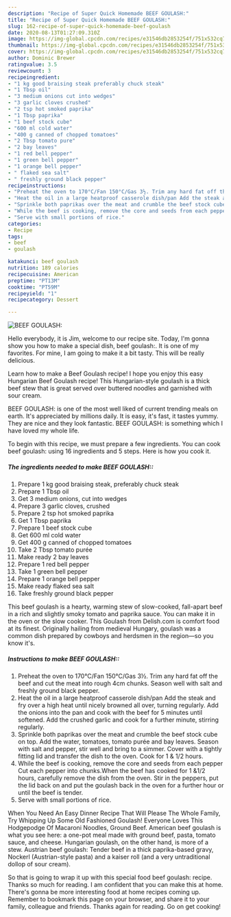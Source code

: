 ```yaml
---
description: "Recipe of Super Quick Homemade BEEF GOULASH:"
title: "Recipe of Super Quick Homemade BEEF GOULASH:"
slug: 162-recipe-of-super-quick-homemade-beef-goulash
date: 2020-08-13T01:27:09.310Z
image: https://img-global.cpcdn.com/recipes/e31546db2853254f/751x532cq70/beef-goulash-recipe-main-photo.jpg
thumbnail: https://img-global.cpcdn.com/recipes/e31546db2853254f/751x532cq70/beef-goulash-recipe-main-photo.jpg
cover: https://img-global.cpcdn.com/recipes/e31546db2853254f/751x532cq70/beef-goulash-recipe-main-photo.jpg
author: Dominic Brewer
ratingvalue: 3.5
reviewcount: 3
recipeingredient:
- "1 kg good braising steak preferably chuck steak"
- "1 Tbsp oil"
- "3 medium onions cut into wedges"
- "3 garlic cloves crushed"
- "2 tsp hot smoked paprika"
- "1 Tbsp paprika"
- "1 beef stock cube"
- "600 ml cold water"
- "400 g canned of chopped tomatoes"
- "2 Tbsp tomato pure"
- "2 bay leaves"
- "1 red bell pepper"
- "1 green bell pepper"
- "1 orange bell pepper"
- " flaked sea salt"
- " freshly ground black pepper"
recipeinstructions:
- "Preheat the oven to 170°C/Fan 150°C/Gas 3½. Trim any hard fat off the beef and cut the meat into rough 4cm chunks. Season well with salt and freshly ground black pepper."
- "Heat the oil in a large heatproof casserole dish/pan Add the steak and fry over a high heat until nicely browned all over, turning regularly. Add the onions into the pan and cook with the beef for 5 minutes until softened. Add the crushed garlic and cook for a further minute, stirring regularly."
- "Sprinkle both paprikas over the meat and crumble the beef stock cube on top. Add the water, tomatoes, tomato purée and bay leaves. Season with salt and pepper, stir well and bring to a simmer. Cover with a tightly fitting lid and transfer the dish to the oven. Cook for 1 &amp; 1/2 hours."
- "While the beef is cooking, remove the core and seeds from each pepper Cut each pepper into chunks.When the beef has cooked for 1 &amp;1/2 hours, carefully remove the dish from the oven. Stir in the peppers, put the lid back on and put the goulash back in the oven for a further hour or until the beef is tender."
- "Serve with small portions of rice."
categories:
- Recipe
tags:
- beef
- goulash

katakunci: beef goulash 
nutrition: 189 calories
recipecuisine: American
preptime: "PT13M"
cooktime: "PT59M"
recipeyield: "1"
recipecategory: Dessert

---
```



![BEEF GOULASH:](https://img-global.cpcdn.com/recipes/e31546db2853254f/751x532cq70/beef-goulash-recipe-main-photo.jpg)

Hello everybody, it is Jim, welcome to our recipe site. Today, I'm gonna show you how to make a special dish, beef goulash:. It is one of my favorites. For mine, I am going to make it a bit tasty. This will be really delicious.

Learn how to make a Beef Goulash recipe! I hope you enjoy this easy Hungarian Beef Goulash recipe! This Hungarian-style goulash is a thick beef stew that is great served over buttered noodles and garnished with sour cream.

BEEF GOULASH: is one of the most well liked of current trending meals on earth. It's appreciated by millions daily. It is easy, it's fast, it tastes yummy. They are nice and they look fantastic. BEEF GOULASH: is something which I have loved my whole life.


To begin with this recipe, we must prepare a few ingredients. You can cook beef goulash: using 16 ingredients and 5 steps. Here is how you cook it.

<!--inarticleads1-->

##### The ingredients needed to make BEEF GOULASH::

1. Prepare 1 kg good braising steak, preferably chuck steak
1. Prepare 1 Tbsp oil
1. Get 3 medium onions, cut into wedges
1. Prepare 3 garlic cloves, crushed
1. Prepare 2 tsp hot smoked paprika
1. Get 1 Tbsp paprika
1. Prepare 1 beef stock cube
1. Get 600 ml cold water
1. Get 400 g canned of chopped tomatoes
1. Take 2 Tbsp tomato purée
1. Make ready 2 bay leaves
1. Prepare 1 red bell pepper
1. Take 1 green bell pepper
1. Prepare 1 orange bell pepper
1. Make ready  flaked sea salt
1. Take  freshly ground black pepper


This beef goulash is a hearty, warming stew of slow-cooked, fall-apart beef in a rich and slightly smoky tomato and paprika sauce. You can make it in the oven or the slow cooker. This Goulash from Delish.com is comfort food at its finest. Originally hailing from medieval Hungary, goulash was a common dish prepared by cowboys and herdsmen in the region—so you know it&#39;s. 

<!--inarticleads2-->

##### Instructions to make BEEF GOULASH::

1. Preheat the oven to 170°C/Fan 150°C/Gas 3½. Trim any hard fat off the beef and cut the meat into rough 4cm chunks. Season well with salt and freshly ground black pepper.
1. Heat the oil in a large heatproof casserole dish/pan Add the steak and fry over a high heat until nicely browned all over, turning regularly. Add the onions into the pan and cook with the beef for 5 minutes until softened. Add the crushed garlic and cook for a further minute, stirring regularly.
1. Sprinkle both paprikas over the meat and crumble the beef stock cube on top. Add the water, tomatoes, tomato purée and bay leaves. Season with salt and pepper, stir well and bring to a simmer. Cover with a tightly fitting lid and transfer the dish to the oven. Cook for 1 &amp; 1/2 hours.
1. While the beef is cooking, remove the core and seeds from each pepper Cut each pepper into chunks.When the beef has cooked for 1 &amp;1/2 hours, carefully remove the dish from the oven. Stir in the peppers, put the lid back on and put the goulash back in the oven for a further hour or until the beef is tender.
1. Serve with small portions of rice.


When You Need An Easy Dinner Recipe That Will Please The Whole Family, Try Whipping Up Some Old Fashioned Goulash! Everyone Loves This Hodgepodge Of Macaroni Noodles, Ground Beef. American beef goulash is what you see here: a one-pot meal made with ground beef, pasta, tomato sauce, and cheese. Hungarian goulash, on the other hand, is more of a stew. Austrian beef goulash: Tender beef in a thick paprika-based gravy, Nockerl (Austrian-style pasta) and a kaiser roll (and a very untraditional dollop of sour cream). 

So that is going to wrap it up with this special food beef goulash: recipe. Thanks so much for reading. I am confident that you can make this at home. There's gonna be more interesting food at home recipes coming up. Remember to bookmark this page on your browser, and share it to your family, colleague and friends. Thanks again for reading. Go on get cooking!
